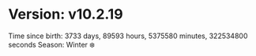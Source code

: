 # Version: v10.2.19
Time since birth: 3733 days, 89593 hours, 5375580 minutes, 322534800 seconds
Season: Winter ❄️
